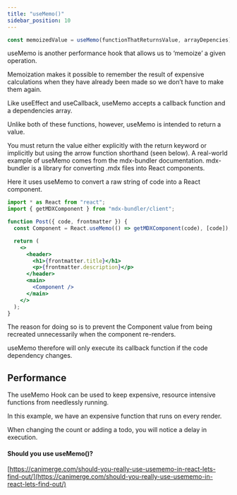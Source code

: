 ```yaml
---
title: "useMemo()"
sidebar_position: 10
---
```


```jsx title="syntax"
const memoizedValue = useMemo(functionThatReturnsValue, arrayDepencies);
```

useMemo is another performance hook that allows us to ‘memoize’ a given operation.

Memoization makes it possible to remember the result of expensive calculations when they have already been made so we don’t have to make them again.

Like useEffect and useCallback, useMemo accepts a callback function and a dependencies array.

Unlike both of these functions, however, useMemo is intended to return a value.

You must return the value either explicitly with the return keyword or implicitly but using the arrow function shorthand (seen below).
A real-world example of useMemo comes from the mdx-bundler documentation. mdx-bundler is a library for converting .mdx files into React components.

Here it uses useMemo to convert a raw string of code into a React component.

```jsx
import * as React from "react";
import { getMDXComponent } from "mdx-bundler/client";

function Post({ code, frontmatter }) {
  const Component = React.useMemo(() => getMDXComponent(code), [code]);

  return (
    <>
      <header>
        <h1>{frontmatter.title}</h1>
        <p>{frontmatter.description}</p>
      </header>
      <main>
        <Component />
      </main>
    </>
  );
}
```

The reason for doing so is to prevent the Component value from being recreated unnecessarily when the component re-renders.

useMemo therefore will only execute its callback function if the code dependency changes.

## Performance

The useMemo Hook can be used to keep expensive, resource intensive functions from needlessly running.

In this example, we have an expensive function that runs on every render.

When changing the count or adding a todo, you will notice a delay in execution.

#### Should you use useMemo()?

[https://canimerge.com/should-you-really-use-usememo-in-react-lets-find-out/](https://canimerge.com/should-you-really-use-usememo-in-react-lets-find-out/)
